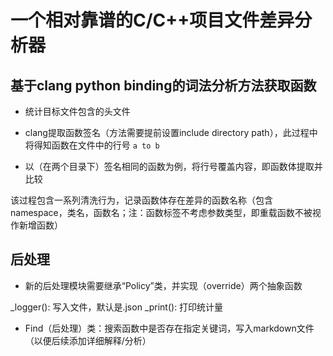 # 一个相对靠谱的C/C++项目文件差异分析器

## 基于clang python binding的词法分析方法获取函数

- 统计目标文件包含的头文件

- clang提取函数签名（方法需要提前设置include directory path），此过程中将得知函数在文件中的行号 `a to b`

- 以（在两个目录下）签名相同的函数为例，将行号覆盖内容，即函数体提取并比较

该过程包含一系列清洗行为，记录函数体存在差异的函数名称（包含namespace，类名，函数名；注：函数标签不考虑参数类型，即重载函数不被视作新增函数）

## 后处理

- 新的后处理模块需要继承“Policy”类，并实现（override）两个抽象函数

_logger(): 写入文件，默认是.json
_print(): 打印统计量

- Find（后处理）类：搜索函数中是否存在指定关键词，写入markdown文件（以便后续添加详细解释/分析）
